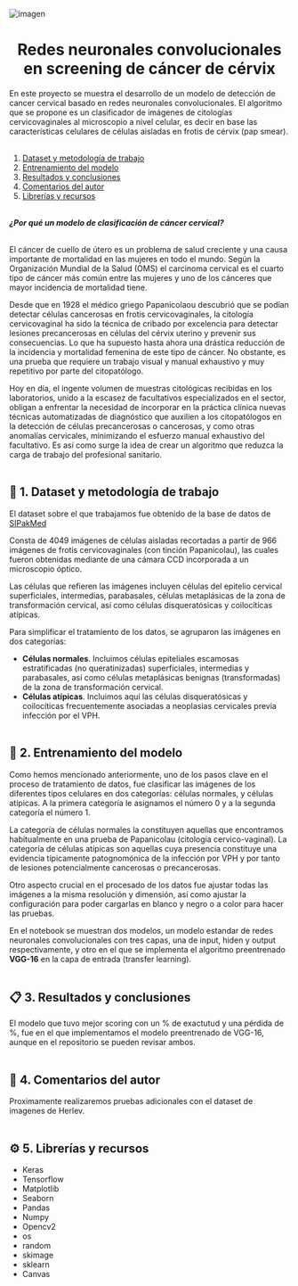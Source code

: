 ![imagen](https://github.com/marinagoju/ML-Classifier-citology/blob/main/src/data/portada.jpg)
# <div align="center">**Redes neuronales convolucionales en screening de cáncer de cérvix**</div>

En este proyecto se muestra el desarrollo de un modelo de detección de cancer cervical basado en redes neuronales convolucionales.
El algoritmo que se propone es un clasificador de imágenes de citologías cervicovaginales al microscopio a nivel celular, es decir en base las características celulares de células aisladas en frotis de cérvix (pap smear).
<br></br> 

1. [Dataset y metodología de trabajo](#id1)
2. [Entrenamiento del modelo](#id2)
3. [Resultados y conclusiones](#id3) 
4. [Comentarios del autor](#id4)
5. [Librerías y recursos](#id5)<br></br>

***¿Por qué un modelo de clasificación de cáncer cervical?***<br></br>

El cáncer de cuello de útero es un problema de salud creciente y una causa importante de mortalidad en las mujeres en todo el mundo. 
Según la Organización Mundial de la Salud (OMS) el carcinoma cervical es el cuarto tipo de cáncer más común entre las mujeres y uno de los cánceres que mayor incidencia de mortalidad tiene. 

Desde que en 1928 el médico griego Papanicolaou descubrió que se podían detectar células cancerosas en frotis cervicovaginales, la citología cervicovaginal ha sido la técnica de cribado por excelencia para detectar lesiones precancerosas en células del cérvix uterino y prevenir sus consecuencias. Lo que ha supuesto hasta ahora una drástica reducción de la incidencia y mortalidad femenina de este tipo de cáncer. No obstante, es una prueba que requiere un trabajo visual y manual exhaustivo y muy repetitivo por parte del citopatólogo. 

Hoy en día, el ingente volumen de muestras citológicas recibidas en los laboratorios, unido a la escasez de facultativos especializados en el sector, obligan a enfrentar la necesidad de incorporar en la práctica clínica nuevas técnicas automatizadas de diagnóstico que auxilien a los citopatólogos en la detección de células precancerosas o cancerosas, y como otras anomalías cervicales, minimizando el esfuerzo manual exhaustivo del facultativo. Es así como surge la idea de crear un algoritmo que reduzca la carga de trabajo del profesional sanitario.
<br></br>

<div id='id1'/>
<h2> 🔎 1. Dataset y metodología de trabajo</h2>

El dataset sobre el que trabajamos fue obtenido de la base de datos de [SIPakMed ](https://www.cs.uoi.gr/~marina/sipakmed.html)

Consta de 4049 imágenes de células aisladas recortadas a partir de 966 imágenes de frotis cervicovaginales (con tinción Papanicolau), las cuales fueron obtenidas mediante de una cámara CCD incorporada a un microscopio óptico.

Las células que refieren las imágenes incluyen células del epitelio cervical superficiales, intermedias, parabasales, células metaplásicas de la zona de transformación cervical, así como células disqueratósicas y coilocíticas atípicas. 

Para simplificar el tratamiento de los datos, se agruparon las imágenes en dos categorías: 
- **Células normales**. Incluimos células epiteliales escamosas estratificadas (no queratinizadas) superficiales, intermedias y parabasales, así como células metaplásicas benignas (transformadas) de la zona de transformación cervical.
- **Células atípicas**. Incluimos aquí las células disqueratósicas y coilocíticas frecuentemente asociadas a neoplasias cervicales previa infección por el VPH.
<br></br>

<div id='id2'/>
<h2> 📑 2. Entrenamiento del modelo</h2>

Como hemos mencionado anteriormente, uno de los pasos clave en el proceso de tratamiento de datos, fue clasificar las imágenes de los diferentes tipos celulares en dos categorías: células normales, y células atípicas. A la primera categoría le asignamos el número 0 y a la segunda categoría el número 1.

La categoría de células normales la constituyen aquellas que encontramos habitualmente en una prueba de Papanicolau (citología cervico-vaginal). La categoría de células atípicas  son aquellas cuya presencia constituye una evidencia típicamente patognomónica de la infección por VPH y por tanto de lesiones potencialmente cancerosas o precancerosas.

Otro aspecto crucial en el procesado de los datos fue ajustar todas las imágenes a la misma resolución y dimensión, así como ajustar la configuración para poder cargarlas en blanco y negro o a color para hacer las pruebas.

En el notebook se muestran dos modelos, un modelo estandar de redes neuronales convolucionales con tres capas, una de input, hiden y output respectivamente, y otro en el que se implementa el algoritmo preentrenado **VGG-16** en la capa de entrada (transfer learning).
<br></br>

<div id='id3'/>
<h2> 📋 3. Resultados y conclusiones</h2>

El modelo que tuvo mejor scoring con un % de exactutud y una pérdida de %, fue en el que implementamos el modelo preentrenado de VGG-16, aunque en el repositorio se pueden revisar ambos.<br></br>

<div id='id4'/>
<h2> 💬 4. Comentarios del autor</h2>

Proximamente realizaremos pruebas adicionales con el dataset de imagenes de Herlev.<br></br>

<div id='id5'/>
<h2> ⚙️ 5. Librerías y recursos</h2>

- Keras
- Tensorflow
- Matplotlib
- Seaborn
- Pandas
- Numpy
- Opencv2
- os
- random
- skimage
- sklearn
- Canvas
